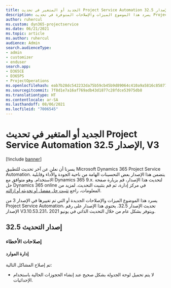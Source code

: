 ```yaml
---
title: الجديد أو المتغير في تحديث Project Service Automation الإصدار 32.5, V3
description: يسرد هذا الموضوع الميزات والإصلاحات المتوفرة في تحديث Project Service Automation، الإصدار 32.5, V3.
author: ruhercul
ms.custom: dyn365-projectservice
ms.date: 06/21/2021
ms.topic: article
ms.author: ruhercul
audience: Admin
search.audienceType:
- admin
- customizer
- enduser
search.app:
- D365CE
- D365PS
- ProjectOperations
ms.openlocfilehash: eab7b28dc542232da75b59cb45b9d89064c410a9a5816c8587783140daf54f46
ms.sourcegitcommit: 7f8d1e7a16af769adb43d1877c28fdce53975db8
ms.translationtype: HT
ms.contentlocale: ar-SA
ms.lasthandoff: 08/06/2021
ms.locfileid: "7006545"
---
```

# <a name="whats-new-or-changed-in-project-service-automation-update-release-325-v3"></a>الجديد أو المتغير في تحديث Project Service Automation الإصدار 32.5, V3

[!include [banner](../includes/psa-now-project-operations.md)]

يسرنا أن نعلن عن آخر تحديث للتطبيق Microsoft Dynamics 365 Project Service Automation. يتضمن هذا الإصدار بعض التحسينات الهامة من ناحية الجودة والأداء وقابلية الاستخدام. وهو متوافق مع Dynamics 365 9.x. لتحديث هذا الإصدار، قم بزيارة صفحة حل Dynamics 365 online في مركز إدارة، ثم قم بتثبيت التحديث. لمزيد من المعلومات، راجع [تثبيت حل مفضل أو تحديثه أو إزالته](/power-platform/admin/install-remove-preferred-solution).

يسرد هذا الموضوع الميزات والإصلاحات الجديدة أو التي تم تغييرها في الإصدار 3 من Project Service Automation، تحديث الإصدار 32.5. يحتوي هذا الإصدار على رقم الإصدار V3.10.53.231، ويتوفر بشكل عام من خلال التحديث الذاتي في يونيو 2021.

## <a name="update-release-325"></a>إصدار التحديث 32.5

### <a name="bug-fixes"></a>إصلاحات الأخطاء

#### <a name="resource-management"></a>إدارة الموارد

تم إصلاح المشاكل التالية:

- لا يتم تحميل لوحة الجدولة بشكل صحيح عند إنشاء الحجوزات الحالية باستخدام الإحداثيات.

